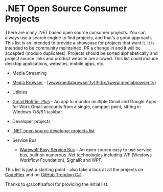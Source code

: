 # .NET Open Source Consumer Projects

There are many .NET based open source consumer projects. You can always use a search engine to find projects, and that's a good approach. This list is an intended to provide a showcase for projects that want it. It is intended to be community maintained. PR a change in and it will be accepted (modulo duplicates). Projects should be sorted alphabetically and project source links and product website are allowed. This list could include desktop applications, websites, mobile apps, etc.

* Media Streaming
 * [Media Browser](https://github.com/mediabrowser/) - [www.mediabrowser.tv](http://www.mediabrowser.tv)
 
* Utilities 
 * [Gmail Notifier Plus](https://github.com/shellscape/Gmail-Notifier-Plus) - An app to monitor multiple Gmail and Google Apps for Work Gmail accounts from a single, compact point, sitting in Windows 7/8/8.1 taskbar.

* Developer projects
 * [.NET open source developer projects list](dotnet-developer-projects.md)
 
* Service Bus
  * [Warewolf Easy Service Bus](https://github.com/Warewolf-ESB/Warewolf-ESB) - An open source easy to use service bus, built on numerous .Net technologies including WF (Windows Workflow Foundation), SignalR and WPF.

This list is just a starting point - also take a look at all the projects on [CodePlex](http://www.codeplex.com/) and on [GitHub Trending C#](https://github.com/trending?l=csharp).

Thanks to @scottisafool for providing the initial list.
